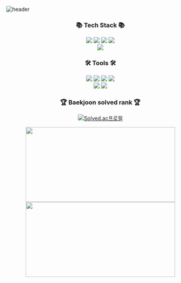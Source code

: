 ![header](https://capsule-render.vercel.app/api?type=waving&color=auto&height=300&section=header&text=Welcome%20to%20Jeongwoo's%20GitHub!&fontSize=40)
<div align=center>
  <h3>📚 Tech Stack 📚</h3>
</div>
<div align="center">
  <img src="https://img.shields.io/badge/Java-007396?style=flat-square&logo=Conda-Forge&logoColor=white" />
  <img src="https://img.shields.io/badge/Spring-6DB33F?style=flat-square&logo=Spring&logoColor=white"/>
  <img src="https://img.shields.io/badge/Spring Boot-6DB33F?style=flat-square&logo=SpringBoot&logoColor=white"/>
  <img src="https://img.shields.io/badge/MySQL-4479A1?style=flat-square&logo=MySQL&logoColor=white"/>
  <br>
  <img src="https://img.shields.io/badge/Linux-FCC624?style=flat-square&logo=Linux&logoColor=white"/>
  <br>
<div align=center>
  <h3>🛠 Tools 🛠</h3>
</div>
<div align=center>
  <img src="https://img.shields.io/badge/IntelliJ IDEA-000000?style=flat&logo=IntelliJIDEA&logoColor=white"/>
  <img src="https://img.shields.io/badge/Gradle-02303A?style=flat-square&logo=Gradle&logoColor=white"/>
  <img src="https://img.shields.io/badge/Thymeleaf-005F0F?style=flat-square&logo=Thymeleaf&logoColor=white"/>
  <img src="https://img.shields.io/badge/Tomcat-F8DC75?style=flat&logo=ApacheTomcat&logoColor=white"/>
  <br>
  <img src="https://img.shields.io/badge/Git-F05032?style=flat&logo=Git&logoColor=white"/>
  <img src="https://img.shields.io/badge/GitHub-181717?style=flat&logo=GitHub&logoColor=white"/>
  <br>
</div>
<div align=center>
  <h3>🏆 Baekjoon solved rank 🏆</h3>
  <p>
    <a href="https://solved.ac/devcjw">
      <img src="http://mazassumnida.wtf/api/v2/generate_badge?boj=devcjw" alt="Solved.ac프로필">
    </a>
  </p>
</div>
<div align="center">
  <img src="https://github-readme-stats.vercel.app/api/top-langs/?username=devcjw&layout=compact&theme=tokyonight" width="400px" height="200px">
  <br>
  <img src="https://github-readme-stats.vercel.app/api?username=devcjw&show_icons=true&theme=tokyonight" width="400px" height="200px">
</div>
